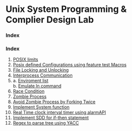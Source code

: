 
# Unix System Programming & Complier Design Lab
 
### Index


### Index
 1. [POSIX limits](https://raw.githubusercontent.com/Mahendra114027/10CSL68/master/Prog1.c)    
 2. [Posix defined Configurations using feature test Macros](https://raw.githubusercontent.com/Mahendra114027/10CSL68/master/Prog2.c)    
 3. [File Locking and Unlocking](https://raw.githubusercontent.com/Mahendra114027/10CSL68/master/Prog3.c)
 4. [Interprocess Communication](https://raw.githubusercontent.com/Mahendra114027/10CSL68/master/Prog4.c)
 5. a. [Enviroment list](https://raw.githubusercontent.com/Mahendra114027/10CSL68/master/Prog5a.c)    
    b. [Emulate ln command](https://raw.githubusercontent.com/Mahendra114027/10CSL68/master/Prog5b.c)
 6. [Race Condition](https://raw.githubusercontent.com/Mahendra114027/10CSL68/master/Prog6.c)
 7. [Zombie Process](https://raw.githubusercontent.com/Mahendra114027/10CSL68/master/Prog7.c)
 8. [Avoid Zombie Process by Forking Twice](https://raw.githubusercontent.com/Mahendra114027/10CSL68/master/Prog8.c)
 9. [Implement System function](https://raw.githubusercontent.com/Mahendra114027/10CSL68/master/Prog9.c)
 10. [Real Time clock interval timer using alarmAPI](https://raw.githubusercontent.com/Mahendra114027/10CSL68/master/Prog10.c)      
 11. [Implement SDD for if-then statement](https://raw.githubusercontent.com/Mahendra114027/10CSL68/master/Prog11.c)
 12. [Regex to parse tree using YACC](https://raw.githubusercontent.com/Mahendra114027/10CSL68/master/Prog12.y)
